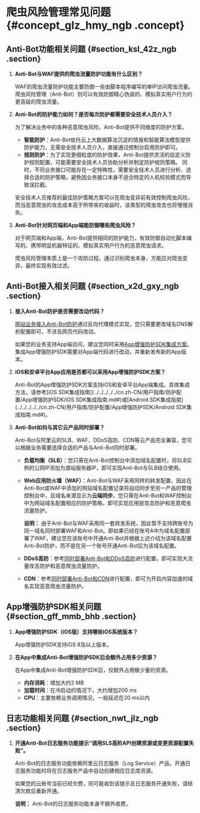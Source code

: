 # 爬虫风险管理常见问题 {#concept_glz_hmy_ngb .concept}

## Anti-Bot功能相关问题 {#section_ksl_42z_ngb .section}

1.  **Anti-Bot与WAF提供的爬虫流量防护功能有什么区别？**

    WAF的爬虫流量防护功能主要防御一些由脚本程序编写的单IP访问爬虫流量。爬虫风险管理（Anti-Bot）则可以有效防御精心伪装的、模拟真实用户行为的更高级的爬虫流量。

2.  **Anti-Bot的防护能力如何？是否每次防护都需要安全技术人员介入？**

    为了解决业务中的各种恶意爬虫风险，Anti-Bot提供不同维度的防护方案。

    -   **智能防护**：Anti-Bot依托云上大数据算法沉淀的情报和智能算法模型提供防护能力，无需安全技术人员介入，直接通过控制台启用防护即可。
    -   **规则防护**：为了实现更细粒度的防护效果，Anti-Bot提供灵活的自定义防护规则配置，可能需要安全技术人员协助分析并制定防护规则策略。
    同时，不同业务接口可能存在一定特殊性，需要安全技术人员进行分析、选择合适的防护策略，避免因业务接口本身不适合特定的人机校验模式而导致误拦截。

    安全技术人员推荐的最佳防护策略方案可以在爬虫变异前有效控制爬虫风险，而当恶意爬虫的攻击成本高于所带来的收益时，该类型的爬虫攻击也将慢慢消失。

3.  **Anti-Bot针对网页端和App端能防御哪些爬虫风险？**

    对于网页端和App端，Anti-Bot提供相同的防护能力，有效防御自动化脚本编写的、携带明显机器特征的、模拟真实用户行为的恶意爬虫请求。

    爬虫风险管理本质上是一个攻防过程。通过识别爬虫本身，方能应对爬虫变异，最终实现有效过滤。


## Anti-Bot接入相关问题 {#section_x2d_gxy_ngb .section}

1.  **接入Anti-Bot防护是否需要改动代码？**

    [网站业务接入Anti-Bot防护](../../../../../cn.zh-CN/快速入门/步骤1：添加域名.md#)通过反向代理模式实现，您只需要更改域名DNS解析配置即可，不涉及网页代码改动。

    如果您的业务支持App端访问，建议您同时采用[App增强防护SDK集成方案](../../../../../cn.zh-CN/用户指南/防护配置/App增强防护SDK/方案概述.md#)。集成App增强防护SDK需要对App端代码进行改动，并重新发布新的App版本。

2.  **iOS和安卓平台App应用是否都可以采用App增强防护SDK方案？**

    Anti-Bot的App增强防护SDK方案支持iOS和安卓平台App端集成。具体集成方法，请参考[iOS SDK集成指南](../../../../../cn.zh-CN/用户指南/防护配置/App增强防护SDK/iOS SDK集成指南.md#)或[Android SDK集成指南](../../../../../cn.zh-CN/用户指南/防护配置/App增强防护SDK/Android SDK集成指南.md#)。

3.  **Anti-Bot如何与其它云产品同时部署？**

    Anti-Bot与阿里云的SLB、WAF、DDoS高防、CDN等云产品完全兼容，您可以根据业务需要选择合适的产品与Anti-Bot同时部署。

    -   **负载均衡（SLB）**：您只需在Anti-Bot控制台中添加域名配置时，将SLB实例的公网IP添加为源站服务器IP，即可实现Anti-Bot与SLB结合使用。
    -   **Web应用防火墙（WAF）**：Anti-Bot与WAF采用同样的转发配置，因此在Anti-Bot或WAF中添加的网站域名配置记录将自动同步至另一产品的管理控制台中，且域名来源显示为**云端同步**。您只需在Anti-Bot和WAF控制台中为网站域名配置相应的防护策略，即可实现应用层攻击防护和恶意爬虫流量防护。

        **说明：** 由于Anti-Bot与WAF采用同一套转发系统，因此暂不支持跨账号为同一域名同时部署WAF和Anti-Bot。即如果已经在账号A中为域名配置部署了WAF，建议您在该账号中开通Anti-Bot并根据上述介绍为该域名配置Anti-Bot防护，而不是在另一个账号开通Anti-Bot后为该域名配置。

    -   **DDoS高防**：参考[同时部署Anti-Bot和DDoS高防](../../../../../cn.zh-CN/用户指南/接入配置/同时部署Anti-Bot和DDoS高防.md#)进行配置，即可实现大流量攻击防护和恶意爬虫流量防护。
    -   **CDN**：参考[同时部署Anti-Bot和CDN](../../../../../cn.zh-CN/用户指南/接入配置/同时部署Anti-Bot和CDN.md#)进行配置，即可为开启内容加速的域名实现恶意爬虫流量防护。

## App增强防护SDK相关问题 {#section_gff_mmb_bhb .section}

1.  **App增强防护SDK（iOS版）支持哪些iOS系统版本？**

    App增强防护SDK支持iOS 8及以上版本。

2.  **在App中集成Anti-Bot增强防护SDK后会额外占用多少资源？**

    在App中集成Anti-Bot增强防护SDK后，仅额外占用极少量的资源。

    -   **内存消耗**：增加大约2 MB
    -   **加载时间**：在冷启动的情况下，大约增加200 ms
    -   **CPU**：主要依赖业务调用情况，一般延迟在20 ms以内

## 日志功能相关问题 {#section_nwt_jlz_ngb .section}

1.  **开通Anti-Bot日志服务功能提示“调用SLS高阶API创建资源或变更资源配置失败”。**

    Anti-Bot的日志服务功能依赖阿里云日志服务（Log Service）产品，开通日志服务功能时将在日志服务产品中自动创建相应日志库资源。

    如果您的云账号当前已经欠费，则可能收到该提示且日志服务开通失败，请结清欠款后重新开通。

    **说明：** Anti-Bot的日志服务功能本身不额外收费。


